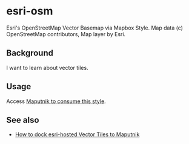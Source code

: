 # esri-osm
Esri's OpenStreetMap Vector Basemap via Mapbox Style. Map data (c) OpenStreetMap contributors, Map layer by Esri.

## Background
I want to learn about vector tiles.

## Usage
Access [Maputnik to consume this style](https://maputnik.github.io/editor/?style=https://hfu.github.io/esri-osm/style.json#2.63/1.28/5.66).

## See also
- [How to dock esri-hosted Vector Tiles to Maputnik](https://qiita.com/hfu/items/6e6d40f3d704d4df65b3)
